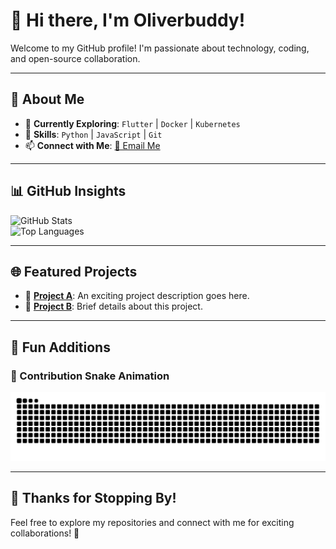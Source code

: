 # 👋 Hi there, I'm Oliverbuddy!

Welcome to my GitHub profile! I'm passionate about technology, coding, and open-source collaboration.

---

## 🚀 About Me

- 🌱 **Currently Exploring**: `Flutter` | `Docker` | `Kubernetes`  
- 💼 **Skills**: `Python` | `JavaScript` | `Git`  
- 📫 **Connect with Me**: [📧 Email Me](mailto:qiwei0727@163.com)  

---

## 📊 GitHub Insights

![GitHub Stats](https://github-readme-stats.vercel.app/api?username=oliverbuddy&show_icons=true&theme=transparent)  
![Top Languages](https://github-readme-stats.vercel.app/api/top-langs/?username=oliverbuddy&layout=compact&theme=transparent)  

---

## 🌐 Featured Projects

- 🔗 **[Project A](#)**: An exciting project description goes here.  
- 🔗 **[Project B](#)**: Brief details about this project.  

---

## 🎯 Fun Additions  

### 🐍 Contribution Snake Animation  
<picture>
  <source media="(prefers-color-scheme: dark)" srcset="https://raw.githubusercontent.com/oliverbuddy/oliverbuddy/output/github-contribution-grid-snake-dark.svg">
  <source media="(prefers-color-scheme: light)" srcset="https://raw.githubusercontent.com/oliverbuddy/oliverbuddy/output/github-contribution-grid-snake.svg">
  <img alt="GitHub Contribution Snake Animation" src="https://raw.githubusercontent.com/oliverbuddy/oliverbuddy/output/github-contribution-grid-snake.svg">
</picture>  

---

## 🎉 Thanks for Stopping By!

Feel free to explore my repositories and connect with me for exciting collaborations! 🚀

